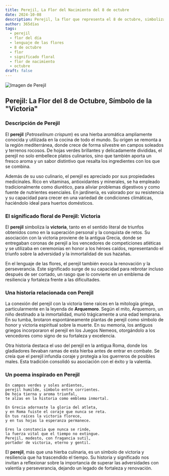 ```yaml
---
title: Perejil, La Flor del Nacimiento del 8 de octubre
date: 2024-10-08
description: Perejil, la flor que representa el 8 de octubre, simboliza Victoria. Descubre su fascinante historia, significado en el lenguaje de las flores y una poesía que celebra su belleza.
author: 365días
tags:
  - perejil
  - flor del día
  - lenguaje de las flores
  - 8 de octubre
  - flor
  - significado floral
  - flor de nacimiento
  - octubre
draft: false
---
```


![Imagen de Perejil](https://cdn.pixabay.com/photo/2022/06/05/13/57/cow-parsley-7244120_1280.jpg#center)

## Perejil: La Flor del 8 de Octubre, Símbolo de la "Victoria"

### Descripción de Perejil

El **perejil** (_Petroselinum crispum_) es una hierba aromática ampliamente conocida y utilizada en la cocina de todo el mundo. Su origen se remonta a la región mediterránea, donde crece de forma silvestre en campos soleados y terrenos rocosos. De hojas verdes brillantes y delicadamente divididas, el perejil no solo embellece platos culinarios, sino que también aporta un fresco aroma y un sabor distintivo que resalta los ingredientes con los que se combina.

Además de su uso culinario, el perejil es apreciado por sus propiedades medicinales. Rico en vitaminas, antioxidantes y minerales, se ha empleado tradicionalmente como diurético, para aliviar problemas digestivos y como fuente de nutrientes esenciales. En jardinería, es valorado por su resistencia y su capacidad para crecer en una variedad de condiciones climáticas, haciéndolo ideal para huertos domésticos.

### El significado floral de Perejil: Victoria

El **perejil** simboliza la **victoria**, tanto en el sentido literal de triunfos obtenidos como en la superación personal y la conquista de retos. Su asociación con la victoria proviene de la antigua Grecia, donde se entregaban coronas de perejil a los vencedores de competiciones atléticas y se utilizaba en ceremonias en honor a los héroes caídos, representando el triunfo sobre la adversidad y la inmortalidad de sus hazañas.

En el lenguaje de las flores, el perejil también evoca la renovación y la perseverancia. Este significado surge de su capacidad para rebrotar incluso después de ser cortado, un rasgo que lo convierte en un emblema de resiliencia y fortaleza frente a las dificultades.

### Una historia relacionada con Perejil

La conexión del perejil con la victoria tiene raíces en la mitología griega, particularmente en la leyenda de **Arquemoro**. Según el mito, Arquemoro, un niño destinado a la inmortalidad, murió trágicamente a una edad temprana. En su tumba, brotaron espontáneamente plantas de perejil como símbolo de honor y victoria espiritual sobre la muerte. En su memoria, los antiguos griegos incorporaron el perejil en los Juegos Nemeos, otorgándolo a los vencedores como signo de su fortaleza y excelencia.

Otra historia destaca el uso del perejil en la antigua Roma, donde los gladiadores llevaban ramas de esta hierba antes de entrar en combate. Se creía que el perejil infundía coraje y protegía a los guerreros de posibles males. Esta tradición consolidó su asociación con el éxito y la valentía.

### Un poema inspirado en Perejil

```
En campos verdes y soles ardientes,  
perejil humilde, símbolo entre corrientes.  
De hoja tierna y aroma triunfal,  
te alzas en la historia como emblema inmortal.

En Grecia adornaste la gloria del atleta,  
y en Roma fuiste el coraje que nunca se reta.  
En tus raíces la victoria florece,  
y en tus hojas la esperanza permanece.

Eres la constancia que nunca se rinde,  
la fuerza vital que el tiempo no extingue.  
Perejil, modesto, con fragancia sutil,  
portador de victoria, eterno y gentil.
```

El **perejil**, más que una hierba culinaria, es un símbolo de victoria y resiliencia que ha trascendido el tiempo. Su historia y significado nos invitan a reflexionar sobre la importancia de superar las adversidades con valentía y perseverancia, dejando un legado de fortaleza y renovación.